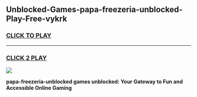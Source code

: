 
## Unblocked-Games-papa-freezeria-unblocked-Play-Free-vykrk
<h3>
<a href="https://premium76.site?title=papa-freezeria-unblocked&ref=23A">CLICK TO PLAY</a></h3>
<hr>

<h3>
<a href="https://premium76.site?title=papa-freezeria-unblocked&ref=23A">CLICK 2 PLAY</a>
  
</h3>

<a href="https://premium76.site?title=papa-freezeria-unblocked&ref=23A"><img src="https://clearcache.store/games.png"></a>


**papa-freezeria-unblocked games unblocked: Your Gateway to Fun and Accessible Online Gaming**
